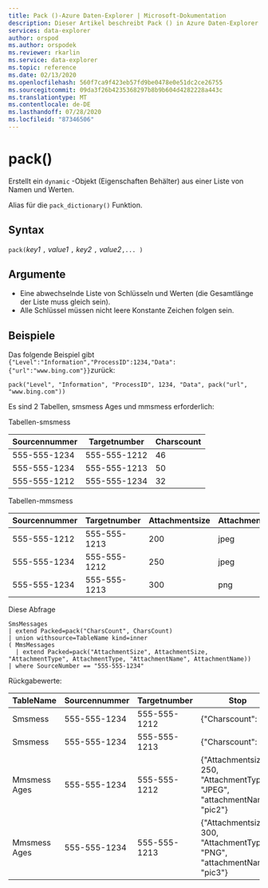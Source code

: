 ```yaml
---
title: Pack ()-Azure Daten-Explorer | Microsoft-Dokumentation
description: Dieser Artikel beschreibt Pack () in Azure Daten-Explorer.
services: data-explorer
author: orspod
ms.author: orspodek
ms.reviewer: rkarlin
ms.service: data-explorer
ms.topic: reference
ms.date: 02/13/2020
ms.openlocfilehash: 560f7ca9f423eb57fd9be0478e0e51dc2ce26755
ms.sourcegitcommit: 09da3f26b4235368297b8b9b604d4282228a443c
ms.translationtype: MT
ms.contentlocale: de-DE
ms.lasthandoff: 07/28/2020
ms.locfileid: "87346506"
---
```

# <a name="pack"></a>pack()

Erstellt ein `dynamic` -Objekt (Eigenschaften Behälter) aus einer Liste von Namen und Werten.

Alias für die `pack_dictionary()` Funktion.

## <a name="syntax"></a>Syntax

`pack(`*key1* `,` *value1* `,` *key2* `,` *value2*`,... )`

## <a name="arguments"></a>Argumente

* Eine abwechselnde Liste von Schlüsseln und Werten (die Gesamtlänge der Liste muss gleich sein).
* Alle Schlüssel müssen nicht leere Konstante Zeichen folgen sein.

## <a name="examples"></a>Beispiele

Das folgende Beispiel gibt `{"Level":"Information","ProcessID":1234,"Data":{"url":"www.bing.com"}}`zurück:

```kusto
pack("Level", "Information", "ProcessID", 1234, "Data", pack("url", "www.bing.com"))
```

Es sind 2 Tabellen, smsmess Ages und mmsmess erforderlich:

Tabellen-smsmess 

|Sourcennummer |Targetnumber| Charscount
|---|---|---
|555-555-1234 |555-555-1212 | 46 
|555-555-1234 |555-555-1213 | 50 
|555-555-1212 |555-555-1234 | 32 

Tabellen-mmsmess 

|Sourcennummer |Targetnumber| Attachmentsize | AttachmentType | AttachmentName
|---|---|---|---|---
|555-555-1212 |555-555-1213 | 200 | jpeg | Pic1
|555-555-1234 |555-555-1212 | 250 | jpeg | Pic2
|555-555-1234 |555-555-1213 | 300 | png | Pic3

Diese Abfrage
```kusto
SmsMessages 
| extend Packed=pack("CharsCount", CharsCount) 
| union withsource=TableName kind=inner 
( MmsMessages 
  | extend Packed=pack("AttachmentSize", AttachmentSize, "AttachmentType", AttachmentType, "AttachmentName", AttachmentName))
| where SourceNumber == "555-555-1234"
``` 

Rückgabewerte:

|TableName |Sourcennummer |Targetnumber | Stop
|---|---|---|---
|Smsmess|555-555-1234 |555-555-1212 | {"Charscount": 46}
|Smsmess|555-555-1234 |555-555-1213 | {"Charscount": 50}
|Mmsmess Ages|555-555-1234 |555-555-1212 | {"Attachmentsize": 250, "AttachmentType": "JPEG", "attachmentName": "pic2"}
|Mmsmess Ages|555-555-1234 |555-555-1213 | {"Attachmentsize": 300, "AttachmentType": "PNG", "attachmentName": "pic3"}
